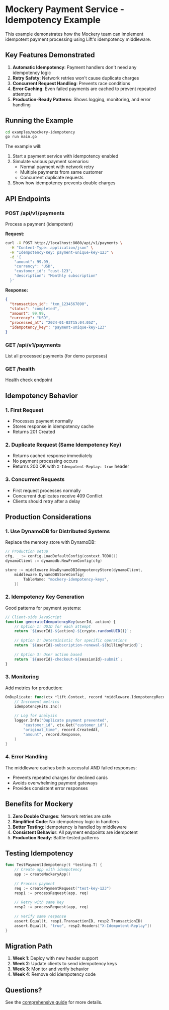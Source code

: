 # Mockery Payment Service - Idempotency Example

This example demonstrates how the Mockery team can implement idempotent payment processing using Lift's idempotency middleware.

## Key Features Demonstrated

1. **Automatic Idempotency**: Payment handlers don't need any idempotency logic
2. **Retry Safety**: Network retries won't cause duplicate charges
3. **Concurrent Request Handling**: Prevents race conditions
4. **Error Caching**: Even failed payments are cached to prevent repeated attempts
5. **Production-Ready Patterns**: Shows logging, monitoring, and error handling

## Running the Example

```bash
cd examples/mockery-idempotency
go run main.go
```

The example will:
1. Start a payment service with idempotency enabled
2. Simulate various payment scenarios:
   - Normal payment with network retry
   - Multiple payments from same customer
   - Concurrent duplicate requests
3. Show how idempotency prevents double charges

## API Endpoints

### POST /api/v1/payments
Process a payment (idempotent)

**Request:**
```bash
curl -X POST http://localhost:8080/api/v1/payments \
  -H "Content-Type: application/json" \
  -H "Idempotency-Key: payment-unique-key-123" \
  -d '{
    "amount": 99.99,
    "currency": "USD",
    "customer_id": "cust-123",
    "description": "Monthly subscription"
  }'
```

**Response:**
```json
{
  "transaction_id": "txn_1234567890",
  "status": "completed",
  "amount": 99.99,
  "currency": "USD",
  "processed_at": "2024-01-02T15:04:05Z",
  "idempotency_key": "payment-unique-key-123"
}
```

### GET /api/v1/payments
List all processed payments (for demo purposes)

### GET /health
Health check endpoint

## Idempotency Behavior

### 1. First Request
- Processes payment normally
- Stores response in idempotency cache
- Returns 201 Created

### 2. Duplicate Request (Same Idempotency Key)
- Returns cached response immediately
- No payment processing occurs
- Returns 200 OK with `X-Idempotent-Replay: true` header

### 3. Concurrent Requests
- First request processes normally
- Concurrent duplicates receive 409 Conflict
- Clients should retry after a delay

## Production Considerations

### 1. Use DynamoDB for Distributed Systems

Replace the memory store with DynamoDB:

```go
// Production setup
cfg, _ := config.LoadDefaultConfig(context.TODO())
dynamoClient := dynamodb.NewFromConfig(cfg)

store := middleware.NewDynamoDBIdempotencyStore(dynamoClient, 
    middleware.DynamoDBStoreConfig{
        TableName: "mockery-idempotency-keys",
    })
```

### 2. Idempotency Key Generation

Good patterns for payment systems:
```javascript
// Client-side JavaScript
function generateIdempotencyKey(userId, action) {
    // Option 1: UUID for each attempt
    return `${userId}-${action}-${crypto.randomUUID()}`;
    
    // Option 2: Deterministic for specific operations
    return `${userId}-subscription-renewal-${billingPeriod}`;
    
    // Option 3: User action based
    return `${userId}-checkout-${sessionId}-submit`;
}
```

### 3. Monitoring

Add metrics for production:
```go
OnDuplicate: func(ctx *lift.Context, record *middleware.IdempotencyRecord) {
    // Increment metrics
    idempotencyHits.Inc()
    
    // Log for analysis
    logger.Info("Duplicate payment prevented", 
        "customer_id", ctx.Get("customer_id"),
        "original_time", record.CreatedAt,
        "amount", record.Response,
    )
}
```

### 4. Error Handling

The middleware caches both successful AND failed responses:
- Prevents repeated charges for declined cards
- Avoids overwhelming payment gateways
- Provides consistent error responses

## Benefits for Mockery

1. **Zero Double Charges**: Network retries are safe
2. **Simplified Code**: No idempotency logic in handlers
3. **Better Testing**: Idempotency is handled by middleware
4. **Consistent Behavior**: All payment endpoints are idempotent
5. **Production Ready**: Battle-tested patterns

## Testing Idempotency

```go
func TestPaymentIdempotency(t *testing.T) {
    // Create app with idempotency
    app := createMockeryApp()
    
    // Process payment
    req := createPaymentRequest("test-key-123")
    resp1 := processRequest(app, req)
    
    // Retry with same key
    resp2 := processRequest(app, req)
    
    // Verify same response
    assert.Equal(t, resp1.TransactionID, resp2.TransactionID)
    assert.Equal(t, "true", resp2.Headers["X-Idempotent-Replay"])
}
```

## Migration Path

1. **Week 1**: Deploy with new header support
2. **Week 2**: Update clients to send idempotency keys
3. **Week 3**: Monitor and verify behavior
4. **Week 4**: Remove old idempotency code

## Questions?

See the [comprehensive guide](../../pkg/middleware/IDEMPOTENCY_GUIDE.md) for more details.